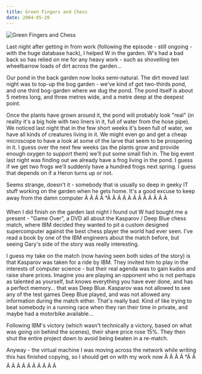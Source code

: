 ```yaml
---
title: Green Fingers and Chess
date: 2004-05-20
---
```


![Green Fingers and Chess](https://source.unsplash.com/jpkvklXwt98/1600x900)

Last night after getting in from work (following the episode - still ongoing - with the huge database hack), I helped W in the garden. W's had a bad back so has relied on me for any heavy work - such as shovelling ten wheelbarrow loads of dirt across the garden...

Our pond in the back garden now looks semi-natural. The dirt moved last night was to top-up the bog garden - we've kind of got two-thirds pond, and one third bog-garden where we dug the pond. The pond itself is about 5 metres long, and three metres wide, and a metre deep at the deepest point.

Once the plants have grown around it, the pond will probably look "real" (in reality it's a big hole with two liners in it, full of water from the hose pipe). We noticed last night that in the few short weeks it's been full of water, we have all kinds of creatures living in it. We might even go and get a cheap microscope to have a look at some of the larve that seem to be prospering in it. I guess over the next few weeks (as the plants grow and provide enough oxygen to support them) we'll put some small fish in. The big event last night was finding out we already have a frog living in the pond. I guess if we get two frogs we'll suddenly have a hundred frogs next spring. I guess that depends on if a Heron turns up or not.

Seems strange, doesn't it - somebody that is usually so deep in geeky IT stuff working on the garden when he gets home. It's a good excuse to keep away from the damn computer Ã Ã Ã Ã °Ã Ã Ã Ã Ã Ã Ã Ã Ã Ã Ã Ã 

When I did finish on the garden last night I found out W had bought me a present - "Game Over", a DVD all about the Kasparov / Deep Blue chess match, where IBM decided they wanted to pit a custom designed supercomputer against the best chess player the world had ever seen. I've read a book by one of the IBM engineers about the match before, but seeing Gary's side of the story was really interesting.

I guess my take on the match (now having seen both sides of the story) is that Kasparov was taken for a ride by IBM. They invited him to play in the interests of computer science - but their real agenda was to gain kudos and raise share prices. Imagine you are playing an opponent who is not perhaps as talented as yourself, but knows everything you have ever done, and has a perfect memory... that was Deep Blue. Kasparov was not allowed to see any of the test games Deep Blue played, and was not allowed any information during the match either. That's really bad. Kind of like trying to beat somebody in a running race when they ran their time in private, and maybe had a motorbike available...

Following IBM's victory (which wasn't technically a victory, based on what was going on behind the scenes), their share price rose 15%. They then shut the entire project down to avoid being beaten in a re-match.

Anyway - the virtual machine I was moving across the network while writing this has finished copying, so I should get on with my work now Ã Ã Ã Ã °Ã Ã Ã Ã Ã Ã Ã Ã Ã Ã Ã Ã 